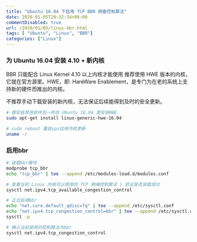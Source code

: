 ```yaml
---
title: "Ubuntu 16.04 下启用 TCP BBR 拥塞控制算法"
date: 2020-01-05T20:32:34+08:00
commentDisabled: true
url: /2020/01/05/linux-bbr.html
tags: [ "Ubuntu", "Linux", "BBR"]
categories: ["Linux"]
---
```


### 为 Ubuntu 16.04 安装 4.10 + 新内核
BBR 只能配合 Linux Kernel 4.10 以上内核才能使用
推荐使用 HWE 版本的内核，它就在官方源里。HWE，即: HareWare Enablement，是专门为在老的系统上支持新的硬件而推出的内核。  

不推荐手动下载安装的新内核，无法保证后续能得到及时的安全更新。

```sh
# 像安装其他软件包一样在 Ubuntu 16.04 里安装HWE
sudo apt-get install linux-generic-hwe-16.04

# sudo reboot 重启vps应用内核更新
uname -r
```
### 启用bbr
```sh
# 装载bbr模块
modprobe tcp_bbr
echo "tcp_bbr" | tee --append /etc/modules-load.d/modules.conf

# 查看当前 Linux 内核可以使用的 TCP 拥堵控制算法 | 验证是否装载成功
sysctl net.ipv4.tcp_available_congestion_control

# 正式启用bbr
echo "net.core.default_qdisc=fq" | tee --append /etc/sysctl.conf
echo "net.ipv4.tcp_congestion_control=bbr" | tee --append /etc/sysctl.conf
sysctl -p

# 确认当前使用的控制算法为bbr
sysctl net.ipv4.tcp_congestion_control
```
